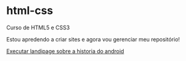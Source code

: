 # html-css
 Curso de HTML5 e CSS3

 Estou apredendo a criar sites e agora vou gerenciar meu repositório!

 <a href="https://guilhermecarvalhosilva.github.io/html-css/desafios/desafio010/android.html" target="_blank">Executar landipage sobre a historia do android</a>
